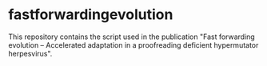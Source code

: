 # fastforwardingevolution
This repository contains the script used in the publication "Fast forwarding evolution – Accelerated adaptation in a proofreading deficient hypermutator herpesvirus".
